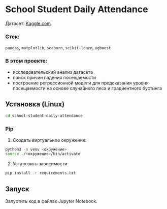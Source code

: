 # School Student Daily Attendance

Датасет: [Kaggle.com](https://www.kaggle.com/datasets/sahirmaharajj/school-student-daily-attendance)

### Стек: 
`pandas`, `matplotlib`, `seaborn`, `scikit-learn`, `xgboost`

### В этом проекте:
- исследовательский анализ датасета
- поиск причин падения посещаемости
- построение регрессионной модели для предсказания уровня посещаемости на основе случайного леса и градиентного бустинга

## Установка (Linux)

```bash
cd school-student-daily-attendance
```

### Pip
1. Создать виртуальное окружение:

```bash
python3 -m venv <окружение>
source ./<окружение>/bin/activate
```

2. Установить зависимости
```bash
pip install -r requirements.txt
```

## Запуск
Запустить код в файлах Jupyter Notebook.
